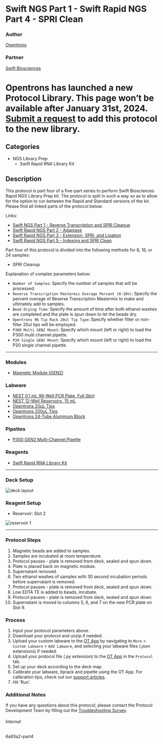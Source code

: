# Swift NGS Part 1 - Swift Rapid NGS Part 4 - SPRI Clean

### Author
[Opentrons](https://opentrons.com/)

### Partner
[Swift Biosciences](https://swiftbiosci.com/protocols/)


# Opentrons has launched a new Protocol Library. This page won’t be available after January 31st, 2024. [Submit a request](https://docs.google.com/forms/d/e/1FAIpQLSdYYp9QCKow4nn0KlCVsMS3HX0eJ0N9O7-erajKvcpT0lWbSg/viewform) to add this protocol to the new library.

## Categories
* NGS Library Prep
	* Swift Rapid RNA Library Kit

## Description
This protocol is part four of a five-part series to perform Swift Biosciences Rapid NGS Library Prep kit. The protocol is split in such a way so as to allow for the option to run between the Rapid and Standard versions of the kit. Please find all linked parts of the protocol below:

Links:
* [Swift NGS Part 1 - Reverse Transcription and SPRI Cleanup](https://protocols.opentrons.com/protocol/6a93a2)
* [Swift Rapid NGS Part 2 - Adaptase](https://protocols.opentrons.com/protocol/6a93a2-part2)
* [Swift Rapid NGS Part 3 - Extension, SPRI, and Ligation](https://protocols.opentrons.com/protocol/6a93a2-part3)
* [Swift Rapid NGS Part 5 - Indexing and SPRI Clean](https://protocols.opentrons.com/protocol/6a93a2-part5)

Part four of this protocol is divided into the following methods for 8, 16, or 24 samples:

* SPRI Cleanup

Explanation of complex parameters below:
* `Number of Samples`: Specify the number of samples that will be processed.
* `Reverse Transcription Mastermix Overage Percent (0-10%)`: Specify the percent overage of Reverse Transcription Mastermix to make and ultimately add to samples.
* `Bead Drying Time`: Specify the amount of time after both ethanol washes are completed and the plate is spun down to let the beads dry.
* `Opentrons 96 Tip Rack 20ul Tip Type`: Specify whether filter or non-filter 20ul tips will be employed.
* `P300 Multi GEN2 Mount`: Specify which mount (left or right) to load the P300 multi channel pipette.
* `P20 Single GEN2 Mount`: Specify which mount (left or right) to load the P20 single channel pipette.

---

### Modules
* [Magnetic Module (GEN2)](https://shop.opentrons.com/collections/hardware-modules/products/magdeck)


### Labware
* [NEST 0.1 mL 96-Well PCR Plate, Full Skirt](https://shop.opentrons.com/collections/lab-plates/products/nest-0-1-ml-96-well-pcr-plate-full-skirt)
* [NEST 12-Well Reservoirs, 15 mL](https://shop.opentrons.com/collections/reservoirs/products/nest-12-well-reservoir-15-ml)
* [Opentrons 20µL Tips](https://shop.opentrons.com/collections/opentrons-tips/products/opentrons-10ul-tips)
* [Opentrons 200uL Tips](https://shop.opentrons.com/collections/opentrons-tips/products/opentrons-200ul-filter-tips)
* [Opentrons 24-Tube Aluminum Block](https://shop.opentrons.com/collections/racks-and-adapters/products/aluminum-block-set)

### Pipettes
* [P300 GEN2 Multi-Channel Pipette](https://shop.opentrons.com/collections/ot-2-robot/products/8-channel-electronic-pipette)

### Reagents
* [Swift Rapid RNA Library Kit](https://swiftbiosci.com/wp-content/uploads/2020/04/PRT-024-Swift-Rapid-RNA-Library-Kit-Protocol-v3.0.pdf)

---

### Deck Setup
![deck layout](https://opentrons-protocol-library-website.s3.amazonaws.com/custom-README-images/6a93a2/pt4/Screen+Shot+2021-05-10+at+1.28.02+PM.png)

### Reagent Setup
* Reservoir: Slot 2

![reservoir 1](https://opentrons-protocol-library-website.s3.amazonaws.com/custom-README-images/6a93a2/pt4/Screen+Shot+2021-05-05+at+12.04.25+PM+copy.png)

---

### Protocol Steps
1. Magnetic beads are added to samples.
2. Samples are incubated at room temperature.
3. Protocol pauses - plate is removed from deck, sealed and spun down.
4. Plate is placed back on magnetic module.
5. Supernatant removed.
6. Two ethanol washes of samples with 30 second incubation periods before supernatant is removed.
7. Protocol pauses - plate is removed from deck, sealed and spun down.
8. Low EDTA TE is added to beads, incubate.  
9. Protocol pauses - plate is removed from deck, sealed and spun down.
10. Supernatant is moved to columns 5, 6, and 7 on the new PCR plate on Slot 9.



### Process
1. Input your protocol parameters above.
2. Download your protocol and unzip if needed.
3. Upload your custom labware to the [OT App](https://opentrons.com/ot-app) by navigating to `More` > `Custom Labware` > `Add Labware`, and selecting your labware files (.json extensions) if needed.
4. Upload your protocol file (.py extension) to the [OT App](https://opentrons.com/ot-app) in the `Protocol` tab.
5. Set up your deck according to the deck map.
6. Calibrate your labware, tiprack and pipette using the OT App. For calibration tips, check out our [support articles](https://support.opentrons.com/en/collections/1559720-guide-for-getting-started-with-the-ot-2).
7. Hit 'Run'.

### Additional Notes
If you have any questions about this protocol, please contact the Protocol Development Team by filling out the [Troubleshooting Survey](https://protocol-troubleshooting.paperform.co/).

###### Internal
6a93a2-part4
